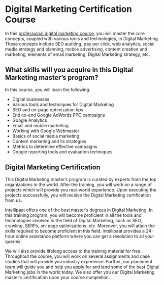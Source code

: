 # Digital Marketing Certification Course

In this [professional digital marketing course](https://intellipaat.com/digital-marketing-course-certification/), you will master the core concepts, coupled with various tools and technologies, in Digital Marketing. These concepts include SEO auditing, pay per click, web analytics, social media strategy and planning, mobile advertising, content creation and marketing, elements of email marketing, Digital Marketing strategy, etc.

## What skills will you acquire in this Digital Marketing master’s program?
In this course, you will learn the following:

* Digital businesses
* Various tools and techniques for Digital Marketing
* SEO and on-page optimization tips
* End-to-end Google AdWords PPC campaigns
* Google Analytics
* Email and mobile marketing
* Working with Google Webmaster
* Basics of social media marketing
* Content marketing and its strategies
* Metrics to determine effective campaigns
* Google reporting tools and evaluation techniques

## Digital Marketing Certification

This Digital Marketing master’s program is curated by experts from the top organizations in the world. After the training, you will work on a range of projects which will provide you real-world experience. Upon executing the projects successfully, you will receive the Digital Marketing certification from us.

Intellipaat offers one of the best master’s degrees in [Digital Marketing](https://intellipaat.com/blog/what-is-digital-marketing/). In this training program, you will become proficient in all the tools and technologies involved in the field of Digital Marketing, such as SEO, crawling, SERPs, on-page optimizations, etc. Moreover, you will attain the skills required to become proficient in this field. Intellipaat provides a 24-hour online assistance platform where you can get a resolution to all your queries.

We will also provide lifelong access to the training material for free. Throughout the course, you will work on several assignments and case studies that will provide you industry experience. Further, our placement team will guide you and help you apply for and land some of the best Digital Marketing jobs in the world today. We also offer you our Digital Marketing master’s certification upon your course completion.
